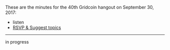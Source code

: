 These are the minutes for the 40th Gridcoin hangout on September 30, 2017:
* listen
* [RSVP & Suggest topics](https://steemit.com/gridcoin/@peppernrino/gridcoin-community-hangout-040)


***

in progress
